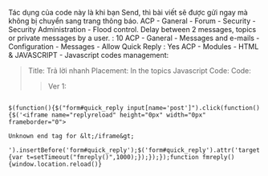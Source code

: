 Tác dụng của code này là khi bạn Send, thì bài viết sẽ được gửi ngay mà không bị chuyển sang trang thông báo.
ACP - Ganeral - Forum - Security - Security Administration - Flood control. Delay between 2 messages, topics or private messages by a user. : 10
ACP - Ganeral - Messages and e-mails - Configuration - Messages - Allow Quick Reply : Yes
ACP - Modules - HTML & JAVASCRIPT - Javascript codes management:

> Title: Trả lời nhanh
> Placement: In the topics
> Javascript Code: Code:
> > Ver 1:
```

$(function(){$("form#quick_reply input[name='post']").click(function(){$('<iframe name="replyreload" height="0px" width="0px" frameborder="0">

Unknown end tag for &lt;/iframe&gt;

').insertBefore('form#quick_reply');$('form#quick_reply').attr('target','replyreload');$('form#quick_reply').submit(function(){var t=setTimeout("fmreply()",1000);});});});function fmreply(){window.location.reload()}
```
